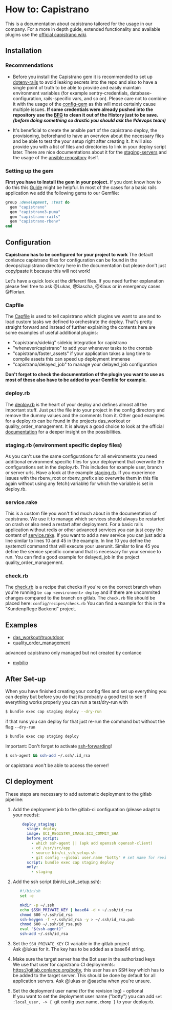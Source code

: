# How to: Capistrano

This is a documentation about capistrano tailored for the usage in our company. For a more in depth guide, extended functionality and available plugins use the [official capistrano wiki](https://github.com/capistrano/capistrano/blob/master/README.md).

## Installation 
### Recommendations
- Before you install the Capistrano gem it is recommended to set up [dotenv-rails](https://github.com/bkeepers/dotenv) to avoid leaking secrets into the repo and also to have a single point of truth to be able to provide and easily maintain environment variables (for example sentry-credentials, database-configuration, rails-specific vars, and so on). Please care not to combine it with the usage of the [config-gem](https://github.com/rubyconfig/config) as this will most certainly cause multiple issues.
**If some credentials were already pushed into the repository use the [BFG](https://rtyley.github.io/bfg-repo-cleaner/) to clean it out of the History just to be save.**
***(before doing something so drastic you should ask the #devops team)***

- It's beneficial to create the ansible part of the capistrano deploy, the provisioning, beforehand to have an overview about the necessary files and be able to test the your setup right after creating it. It will also provide you with a list of files and directories to link in your deploy script later. There are nice documentations about it for the [staging-servers](devops/staging-server-documentation.md) and the usage of the [ansible repository](https://gitlab.conlance.org/devOps/ansible-2021/-/blob/master/Readme.md) itself.

### Setting up the gem

**First you have to Install the gem in your project.**
If you dont know how to do this this [Guide](https://capistranorb.com/documentation/getting-started/installation/) might be helpful.
In most of the cases for a basic rails application we add the following gems to our Gemfile:

```ruby
group :development, :test do
  gem "capistrano"
  gem "capistrano3-puma"
  gem "capistrano-rails"
  gem "capistrano-rbenv"
end
```

## Configuration

**Capistrano has to be configured for your project to work**
The default conlance capistrano files for configuration can be found in the devops/capistrano directory here in the documentation but please don't just copy/paste it because this will not work!

Let's have a quick look at the different files. If you need further explanation please feel free to ask @Lukas, @Sascha, @Klaus or in emergency cases @Florian.

### **Capfile**
The [Capfile](devops/capistrano/Capfile) is used to tell capistrano which plugins we want to use and to load custom tasks we defined to orchestrate the deploy. That's pretty straight forward and instead of further explaining the contents here are some examples of useful additional plugins:
- "capistrano/sidekiq" sidekiq integration for capistrano
- "whenever/capistrano" to add your whenever tasks to the crontab
- "capistrano/faster_assets" if your application takes a long time to compile assets this can speed up deployment immense
- "capistrano/delayed_job" to manage your delayed_job configuration

**Don't forget to check the documentation of the plugin you want to use as most of these also have to be added to your Gemfile for example.**

### **deploy.rb**

The [deploy.rb](devops/capistrano/deploy.rb) is the heart of your deploy and defines almost all the important stuff. Just put the file into your project in the config directory and remove the dummy values and the comments from it. Other good examples for a deploy.rb can be found in the projects das_workout or quality_order_management. It is always a good choice to look at the official [documentation](https://capistranorb.com/documentation/getting-started/installation/) for a deeper insight on the possibilities.

### **staging.rb (environment specific deploy files)**

As you can't use the same configurations for all environments you need additional environment specific files for your deployment that overwrite the configurations set in the deploy.rb. This includes for example user, branch or server urls. Have a look at the example [staging.rb](devops/capistrano/staging.rb). If you experience issues with the rbenv_root or rbenv_prefix also overwrite them in this file again without using any fetch(:variable) for which the variable is set in deploy.rb.

### **service.rake**

This is a custom file you won't find much about in the documentation of capistrano. We use it to manage which services should always be restarted on crash or also need a restart after deployment. For a basic rails application without redis or other advanced services you can just copy the content of [service.rake](devops/capistrano/service.rake). If you want to add a new service you can just add a line similar to lines 10 and 45 in the example. In line 10 you define the systemctl command that will execute your userunit. Similar to line 45 you define the service specific command that is necessary for your service to run. You can find a good example for delayed_job in the project quality_order_management.

### **check.rb**

The [check.rb](devops/capistrano/recipes/check.rb) is a recipe that checks if you're on the correct branch when you're running ```be cap <environment> deploy``` and if there are uncommited changes compared to the branch on gitlab. The ```check.rb``` file should be placed here: ```config/recipes/check.rb``` You can find a example for this in the "Kundenpflege Backend" project.

## Examples

- [das_workout/truoutdoor](https://gitlab.conlance.org/das-workout/das_workout_backend)
- [quality_order_management](https://gitlab.conlance.org/butsch/quality_order_management)

advanced capistrano only managed but not created by conlance
- [mybilio](https://gitlab.conlance.org/mybilio/mybilio-server)

## After Set-up
When you have finished creating your config files and set up everything you can deploy
but before you do that its probably a good test to see if everything works properly
you can run a test/dry-run with
```sh
$ bundle exec cap staging deploy --dry-run
```
if that runs you can deploy for that just re-run the command but without the flag `--dry-run` 
 
```sh
$ bundle exec cap staging deploy
```
Important: Don't forget to activate [ssh-forwarding](https://www.cloudsavvyit.com/25/what-is-ssh-agent-forwarding-and-how-do-you-use-it/)!
```sh
$ ssh-agent && ssh-add ~/.ssh/.id_rsa
```
or capistrano won't be able to access the server!


## CI deployment
These steps are necessary to add automatic deployment to the gitlab pipeline:

1. Add the deployment job to the gitlab-ci configuration (please adapt to your needs):
    ```yaml
        deploy_staging:
          stage: deploy
          image: $CI_REGISTRY_IMAGE:$CI_COMMIT_SHA
          before_script:
            - which ssh-agent || (apk add openssh openssh-client)
            - cd /usr/src/app
            - source bin/ci_ssh_setup.sh
            - git config --global user.name "botty" # set name for revision log
          script: bundle exec cap staging deploy
          only: 
            - staging
    ```
2. Add the ssh script (bin/ci_ssh_setup.ssh):
   ```bash
      #!/bin/sh
      set -e

      mkdir -p ~/.ssh
      echo $SSH_PRIVATE_KEY | base64 -d > ~/.ssh/id_rsa
      chmod 600 ~/.ssh/id_rsa
      ssh-keygen -f ~/.ssh/id_rsa -y > ~/.ssh/id_rsa.pub
      chmod 600 ~/.ssh/id_rsa.pub
      eval "$(ssh-agent)"
      ssh-add ~/.ssh/id_rsa
   ```
3. Set the `SSH_PRIVATE_KEY` CI variable in the gitlab project  
   Ask @lukas for it. The key has to be added as a base64 string.

4. Make sure the target server has the Bot user in the authorized keys  
  We use that user for capistrano CI deployments: https://gitlab.conlance.org/botty, this user has an SSH key which has to be added to the target server. This should be done by default for all application servers.
  Ask @lukas or @sascha when you're unsure.

5. Set the deployment user name (for the revision log) - optional  
  If you want to set the deployment user name ("botty") you can add `set :local_user, -> { `git config user.name`.chomp }` to your deploy.rb.
